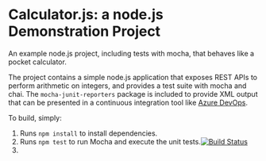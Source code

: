 Calculator.js: a node.js Demonstration Project
==============================================
An example node.js project, including tests with mocha, that behaves like
a pocket calculator.

The project contains a simple node.js application that exposes REST APIs
to perform arithmetic on integers, and provides a test suite with mocha
and chai.  The `mocha-junit-reporters` package is included to provide XML
output that can be presented in a continuous integration tool like
[Azure DevOps](https://azure.com/devops).

To build, simply:

1. Runs `npm install` to install dependencies.
2. Runs `npm test` to run Mocha and execute the unit tests.[![Build Status](https://dev.azure.com/avilagilcarlos/Integrating%20External%20Source%20Control%20with%20Azure%20Pipelines/_apis/build/status/carlosavila18.calculator?branchName=refs%2Fpull%2F1%2Fmerge)](https://dev.azure.com/avilagilcarlos/Integrating%20External%20Source%20Control%20with%20Azure%20Pipelines/_build/latest?definitionId=7&branchName=refs%2Fpull%2F1%2Fmerge)
3. 

